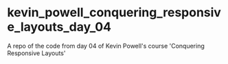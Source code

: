 # kevin_powell_conquering_responsive_layouts_day_04
 A repo of the code from day 04 of Kevin Powell's course 'Conquering Responsive Layouts'
